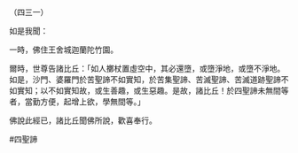 （四三一）

如是我聞：

一時，佛住王舍城迦蘭陀竹園。

爾時，世尊告諸比丘：「如人擲杖置虛空中，其必還墮，或墮淨地，或墮不淨地。如是，沙門、婆羅門於苦聖諦不如實知，於苦集聖諦、苦滅聖諦、苦滅道跡聖諦不如實知；以不如實知故，或生善趣，或生惡趣。是故，諸比丘！於四聖諦未無間等者，當勤方便，起增上欲，學無間等。」

佛說此經已，諸比丘聞佛所說，歡喜奉行。



#四聖諦
